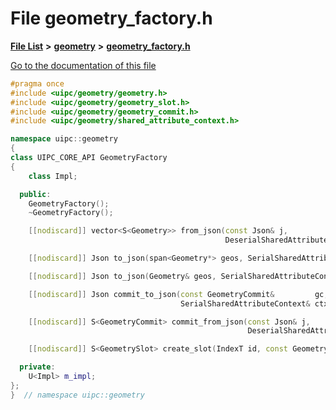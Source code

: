 

# File geometry\_factory.h

[**File List**](files.md) **>** [**geometry**](dir_04894967a28d068f10a69f6e8a07a2cb.md) **>** [**geometry\_factory.h**](geometry__factory_8h.md)

[Go to the documentation of this file](geometry__factory_8h.md)


```C++
#pragma once
#include <uipc/geometry/geometry.h>
#include <uipc/geometry/geometry_slot.h>
#include <uipc/geometry/geometry_commit.h>
#include <uipc/geometry/shared_attribute_context.h>

namespace uipc::geometry
{
class UIPC_CORE_API GeometryFactory
{
    class Impl;

  public:
    GeometryFactory();
    ~GeometryFactory();

    [[nodiscard]] vector<S<Geometry>> from_json(const Json& j,
                                                DeserialSharedAttributeContext& ctx);

    [[nodiscard]] Json to_json(span<Geometry*> geos, SerialSharedAttributeContext& ctx);

    [[nodiscard]] Json to_json(Geometry& geos, SerialSharedAttributeContext& ctx);

    [[nodiscard]] Json commit_to_json(const GeometryCommit&         gc,
                                      SerialSharedAttributeContext& ctx);

    [[nodiscard]] S<GeometryCommit> commit_from_json(const Json& j,
                                                     DeserialSharedAttributeContext& ctx);

    [[nodiscard]] S<GeometrySlot> create_slot(IndexT id, const Geometry& geometry);

  private:
    U<Impl> m_impl;
};
}  // namespace uipc::geometry
```


